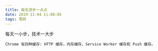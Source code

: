 ```yaml
---
title: 每天进步一点点
date: 2019-11-04 11:00:05
tags: 零碎
---
```


每天一小步，技术一大步
<!-- more -->

`Chrome 有四种缓存: HTTP 缓存，内存缓存，Service Worker 缓存和 Push 缓存。`